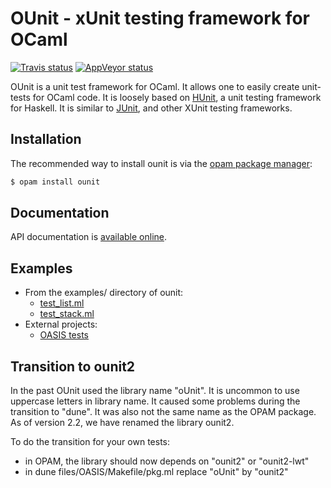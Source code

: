 OUnit - xUnit testing framework for OCaml
=========================================================================

[![Travis status][travis-img]][travis]
[![AppVeyor status][appveyor-img]][appveyor]

OUnit is a unit test framework for OCaml. It allows one to easily create
unit-tests for OCaml code. It is loosely based on [HUnit], a unit testing
framework for Haskell. It is similar to [JUnit], and other XUnit testing
frameworks.

[HUnit]:          http://hunit.sourceforge.net/
[JUnit]:          http://junit.org/
[travis]:         https://travis-ci.org/gildor478/ounit
[travis-img]:     https://travis-ci.org/gildor478/ounit.svg?branch=master
[appveyor]:       https://ci.appveyor.com/project/gildor478/ounit
[appveyor-img]:   https://ci.appveyor.com/api/projects/status/g86mhhc0dda25llx/branch/master?svg=true
[opam]:           https://opam.ocaml.org

Installation
------------

The recommended way to install ounit is via the [opam package manager][opam]:

```sh
$ opam install ounit
```

Documentation
-------------

API documentation is
[available online](https://gildor478.github.io/ounit).

Examples
--------

* From the examples/ directory of ounit:
  * [test_list.ml](examples/test_list.ml)
  * [test_stack.ml](examples/test_stack.ml)
* External projects:
  * [OASIS tests](https://github.com/ocaml/oasis/tree/master/test)

Transition to ounit2
--------------------

In the past OUnit used the library name "oUnit". It is uncommon to use uppercase
letters in library name. It caused some problems during the transition to
"dune". It was also not the same name as the OPAM package. As of version 2.2,
we have renamed the library ounit2.

To do the transition for your own tests:
* in OPAM, the library should now depends on "ounit2" or "ounit2-lwt"
* in dune files/OASIS/Makefile/pkg.ml replace "oUnit" by "ounit2"
